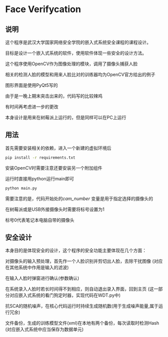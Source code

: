# Face Verifycation

## 说明

这个程序是武汉大学国家网络安全学院的嵌入式系统安全课程的课程设计。

目标是设计一个嵌入式系统的软件，使用软件体现一些安全的设计方法。

这个程序使用OpenCV作为图像处理的模块，调用了摄像头捕获人脸

相关的检测人脸的模型和用来人脸比对的训练器均为OpenCV官方给出的例子

图形界面是使用PyQt5写的

由于是一晚上期末突击出来的，代码写的比较辣鸡

有时间再考虑进一步的更改

本身设计是用来在树莓派上运行的，但是同样可以在PC上运行

## 用法

首先需要安装相关的依赖，进入一个新建的虚拟环境后

```bash
pip install -r requirements.txt
```
安装OpenCV时需要注意还要安装另一个附加组件

运行时直接用python运行main即可
```bash
python main.py
```

需要注意的是，代码开始处的*cam_number* 变量是用于指定选择的摄像头的

在树莓派或是USB外接摄像头时需要将标号设置为1

标号0代表笔记本电脑自带的摄像头


## 安全设计

本身目的是体现安全的设计，这个程序的安全功能主要体现在几个方面：

对摄像头的输入预处理，首先作一个人脸识别并剪切出人脸，去除干扰图像
(对应在其他系统中作用是输入的滤波)

在输入人脸时弹窗进行确认(参数确认)

在系统录入人脸时若长时间得不到相应，则自动退出录入界面，回到主页
(这一部分对应嵌入式系统的看门狗定时器，实现代码在WDT.py中)

抗SCA的随机噪声，在核心代码运行时持续生成随机数(用于生成噪声能量,属于运行冗余)

文件备份，生成的训练模型文件(xml)在本地有两个备份，每次读取时检测Hash
(对应嵌入式系统中应当保存为数据单元)



